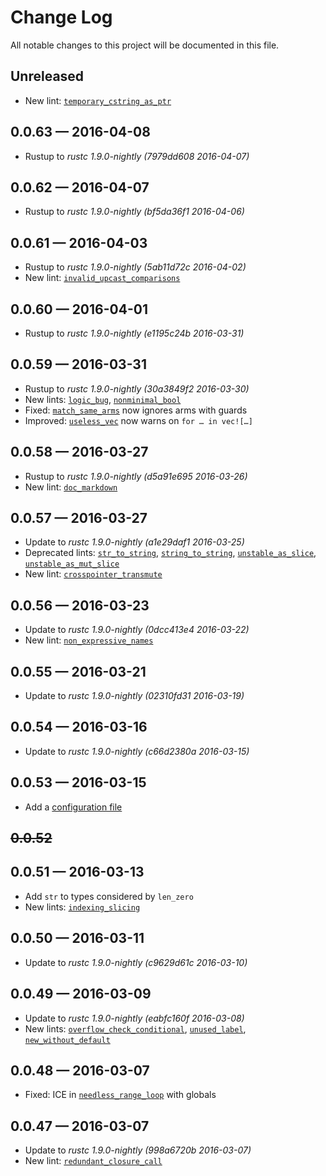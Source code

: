 # Change Log
All notable changes to this project will be documented in this file.

## Unreleased
* New lint: [`temporary_cstring_as_ptr`]

## 0.0.63 — 2016-04-08
* Rustup to *rustc 1.9.0-nightly (7979dd608 2016-04-07)*

## 0.0.62 — 2016-04-07
* Rustup to *rustc 1.9.0-nightly (bf5da36f1 2016-04-06)*

## 0.0.61 — 2016-04-03
* Rustup to *rustc 1.9.0-nightly (5ab11d72c 2016-04-02)*
* New lint: [`invalid_upcast_comparisons`]

## 0.0.60 — 2016-04-01
* Rustup to *rustc 1.9.0-nightly (e1195c24b 2016-03-31)*

## 0.0.59 — 2016-03-31
* Rustup to *rustc 1.9.0-nightly (30a3849f2 2016-03-30)*
* New lints: [`logic_bug`], [`nonminimal_bool`]
* Fixed: [`match_same_arms`] now ignores arms with guards
* Improved: [`useless_vec`] now warns on `for … in vec![…]`

## 0.0.58 — 2016-03-27
* Rustup to *rustc 1.9.0-nightly (d5a91e695 2016-03-26)*
* New lint: [`doc_markdown`]

## 0.0.57 — 2016-03-27
* Update to *rustc 1.9.0-nightly (a1e29daf1 2016-03-25)*
* Deprecated lints: [`str_to_string`], [`string_to_string`], [`unstable_as_slice`], [`unstable_as_mut_slice`]
* New lint: [`crosspointer_transmute`]

## 0.0.56 — 2016-03-23
* Update to *rustc 1.9.0-nightly (0dcc413e4 2016-03-22)*
* New lint: [`non_expressive_names`]

## 0.0.55 — 2016-03-21
* Update to *rustc 1.9.0-nightly (02310fd31 2016-03-19)*

## 0.0.54 — 2016-03-16
* Update to *rustc 1.9.0-nightly (c66d2380a 2016-03-15)*

## 0.0.53 — 2016-03-15
* Add a [configuration file]

## ~~0.0.52~~

## 0.0.51 — 2016-03-13
* Add `str` to types considered by `len_zero`
* New lints: [`indexing_slicing`]

## 0.0.50 — 2016-03-11
* Update to *rustc 1.9.0-nightly (c9629d61c 2016-03-10)*

## 0.0.49 — 2016-03-09
* Update to *rustc 1.9.0-nightly (eabfc160f 2016-03-08)*
* New lints: [`overflow_check_conditional`], [`unused_label`], [`new_without_default`]

## 0.0.48 — 2016-03-07
* Fixed: ICE in [`needless_range_loop`] with globals

## 0.0.47 — 2016-03-07
* Update to *rustc 1.9.0-nightly (998a6720b 2016-03-07)*
* New lint: [`redundant_closure_call`]

[configuration file]: ./rust-clippy#configuration

[`crosspointer_transmute`]: https://github.com/Manishearth/rust-clippy/wiki#crosspointer_transmute
[`doc_markdown`]: https://github.com/Manishearth/rust-clippy/wiki#doc_markdown
[`indexing_slicing`]: https://github.com/Manishearth/rust-clippy/wiki#indexing_slicing
[`invalid_upcast_comparisons`]: https://github.com/Manishearth/rust-clippy/wiki#invalid_upcast_comparisons
[`logic_bug`]: https://github.com/Manishearth/rust-clippy/wiki#logic_bug
[`match_same_arms`]: https://github.com/Manishearth/rust-clippy/wiki#match_same_arms
[`needless_range_loop`]: https://github.com/Manishearth/rust-clippy/wiki#needless_range_loop
[`new_without_default`]: https://github.com/Manishearth/rust-clippy/wiki#new_without_default
[`non_expressive_names`]: https://github.com/Manishearth/rust-clippy/wiki#non_expressive_names
[`nonminimal_bool`]: https://github.com/Manishearth/rust-clippy/wiki#nonminimal_bool
[`overflow_check_conditional`]: https://github.com/Manishearth/rust-clippy/wiki#overflow_check_conditional
[`redundant_closure_call`]: https://github.com/Manishearth/rust-clippy/wiki#redundant_closure_call
[`str_to_string`]: https://github.com/Manishearth/rust-clippy/wiki#str_to_string
[`string_to_string`]: https://github.com/Manishearth/rust-clippy/wiki#string_to_string
[`temporary_cstring_as_ptr`]: https://github.com/Manishearth/rust-clippy/wiki#temporary_cstring_as_ptr
[`unstable_as_mut_slice`]: https://github.com/Manishearth/rust-clippy/wiki#unstable_as_mut_slice
[`unstable_as_slice`]: https://github.com/Manishearth/rust-clippy/wiki#unstable_as_slice
[`unused_label`]: https://github.com/Manishearth/rust-clippy/wiki#unused_label
[`useless_vec`]: https://github.com/Manishearth/rust-clippy/wiki#useless_vec

